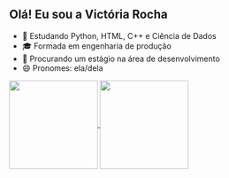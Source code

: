## Olá! Eu sou a Victória Rocha

- 🌱 Estudando Python, HTML, C++ e Ciência de Dados
- 🎓 Formada em engenharia de produção
- 👯 Procurando um estágio na área de desenvolvimento 
- 😄 Pronomes: ela/dela
<div>
<a href="https://github.com/vicotirah">
<img height="160em" align="center" src="https://github-readme-stats.vercel.app/api?username=vicotirah&show_icons=true&theme=dracula&include_all_commits=true&count_private=true"/>
<img height="160em" align="center" src="https://github-readme-stats.vercel.app/api/top-langs/?username=vicotirah&layout=compact&langs_count=16&theme=dracula"/>

</div>
